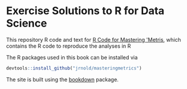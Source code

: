 # Exercise Solutions to R for Data Science


This repository R code and text for [R Code for Mastering 'Metris](https://jrnold.github.io/r4ds-exercise-solutions/), which contains the R code to reproduce the analyses in R 

The R packages used in this book can be installed via
```r
devtools::install_github("jrnold/masteringmetrics")
```

The site is built using the [bookdown](https://bookdown.org/yihui/bookdown/) package.
